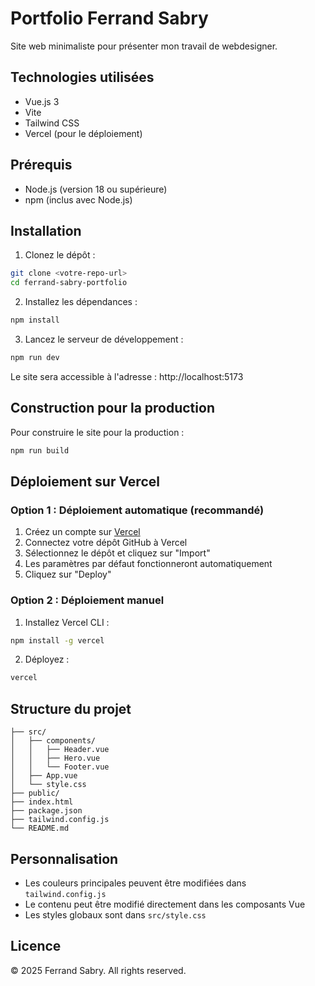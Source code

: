 # Portfolio Ferrand Sabry

Site web minimaliste pour présenter mon travail de webdesigner.

## Technologies utilisées

- Vue.js 3
- Vite
- Tailwind CSS
- Vercel (pour le déploiement)

## Prérequis

- Node.js (version 18 ou supérieure)
- npm (inclus avec Node.js)

## Installation

1. Clonez le dépôt :

```bash
git clone <votre-repo-url>
cd ferrand-sabry-portfolio
```

2. Installez les dépendances :

```bash
npm install
```

3. Lancez le serveur de développement :

```bash
npm run dev
```

Le site sera accessible à l'adresse : http://localhost:5173

## Construction pour la production

Pour construire le site pour la production :

```bash
npm run build
```

## Déploiement sur Vercel

### Option 1 : Déploiement automatique (recommandé)

1. Créez un compte sur [Vercel](https://vercel.com)
2. Connectez votre dépôt GitHub à Vercel
3. Sélectionnez le dépôt et cliquez sur "Import"
4. Les paramètres par défaut fonctionneront automatiquement
5. Cliquez sur "Deploy"

### Option 2 : Déploiement manuel

1. Installez Vercel CLI :

```bash
npm install -g vercel
```

2. Déployez :

```bash
vercel
```

## Structure du projet

```
├── src/
│   ├── components/
│   │   ├── Header.vue
│   │   ├── Hero.vue
│   │   └── Footer.vue
│   ├── App.vue
│   └── style.css
├── public/
├── index.html
├── package.json
├── tailwind.config.js
└── README.md
```

## Personnalisation

- Les couleurs principales peuvent être modifiées dans `tailwind.config.js`
- Le contenu peut être modifié directement dans les composants Vue
- Les styles globaux sont dans `src/style.css`

## Licence

© 2025 Ferrand Sabry. All rights reserved.
